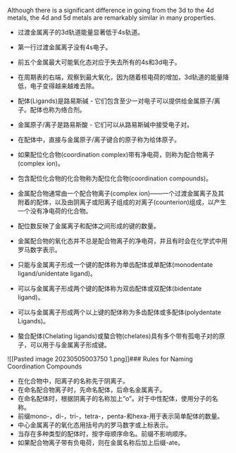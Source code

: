 Although there is a significant difference in going from the 3d to the 4d metals, the 4d and 5d metals are remarkably similar in many properties.

- 过渡金属离子的3d轨道能量显著低于4s轨道。
-   第一行过渡金属离子没有4s电子。
-   前五个金属最大可能氧化态对应于失去所有的4s和3d电子。
-   在周期表的右端，观察到最大氧化，因为随着核电荷的增加，3d轨道的能量降低，电子变得越来越难去除。

- 配体(Ligands)是路易斯碱 - 它们包含至少一对电子可以提供给金属原子/离子。配体也称为络合剂。
-   金属原子/离子是路易斯酸 - 它们可以从路易斯碱中接受电子对。
-   在配体中，直接与金属原子/离子键合的原子称为给体原子。
-   如果配位化合物(coordination complex)带有净电荷，则称为配合物离子(complex ion)。
-   包含配位化合物的化合物称为配位化合物(coordination compounds)。

- 金属配合物通常由一个配合物离子(complex ion)——一个过渡金属离子及其附着的配体，以及由阴离子或阳离子组成的对离子(counterion)组成，以产生一个没有净电荷的化合物。
- 配位数反映了金属离子和配体之间形成的键的数量。
- 金属配合物的氧化态并不总是配合物离子的净电荷，并且有时会在化学式中用罗马数字表示。

-   只能与金属离子形成一个键的配体称为单齿配体或单配体(monodentate ligand/unidentate ligand)。
-   可以与金属离子形成两个键的配体称为双齿配体或双配体(bidentate ligand)。
-   可以与金属离子形成两个以上键的配体称为多齿配体或多配体(polydentate Ligands)。
-   螯合配体(Chelating ligands)或螯合物(chelates)具有多个带有孤电子对的原子，可以用于与金属离子形成键。



![[Pasted image 20230505003750 1.png]]### Rules for Naming Coordination Compounds
-   在化合物中，阳离子的名称先于阴离子。
-   在命名配合物离子时，先命名配体，后命名金属离子。
-   在命名配体时，根据阴离子的名称加上“o”。对于中性配体，使用分子的名称。
-   前缀mono-，di-，tri-，tetra-，penta-和hexa-用于表示简单配体的数量。
-   中心金属离子的氧化态用括号内的罗马数字或上标表示。
-   当存在多种类型的配体时，按字母顺序命名。前缀不影响顺序。
-   如果配合物离子带有负电荷，则在金属名称后加上后缀-ate。